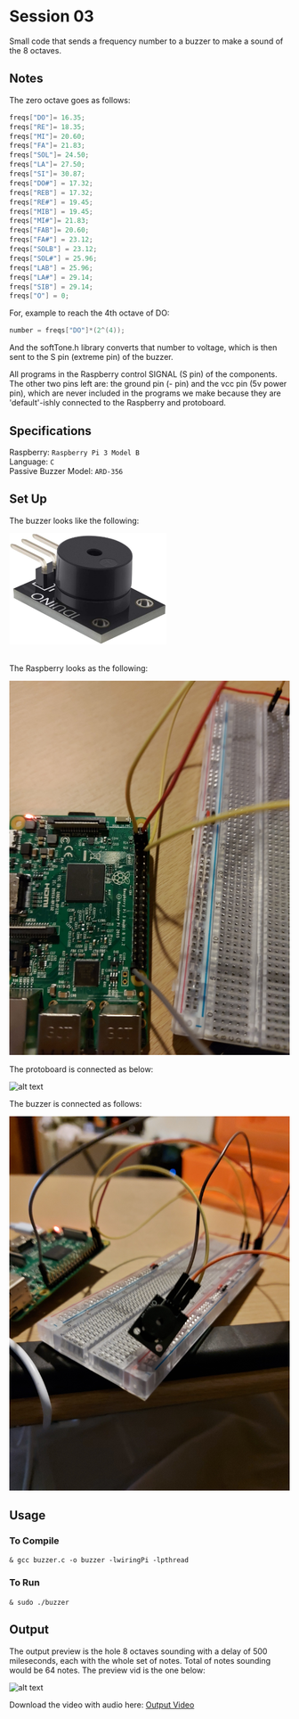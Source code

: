 # Session 03

Small code that sends a frequency number to a buzzer to make a sound of the 8 octaves. <br />

## Notes

The zero octave goes as follows: <br />

```c
freqs["DO"]= 16.35;
freqs["RE"]= 18.35; 
freqs["MI"]= 20.60;
freqs["FA"]= 21.83;
freqs["SOL"]= 24.50;
freqs["LA"]= 27.50;
freqs["SI"]= 30.87;
freqs["DO#"] = 17.32;
freqs["REB"] = 17.32;
freqs["RE#"] = 19.45;
freqs["MIB"] = 19.45;
freqs["MI#"]= 21.83;
freqs["FAB"]= 20.60;
freqs["FA#"] = 23.12;
freqs["SOLB"] = 23.12;
freqs["SOL#"] = 25.96;
freqs["LAB"] = 25.96;
freqs["LA#"] = 29.14;
freqs["SIB"] = 29.14;
freqs["O"] = 0;
```

For, example to reach the 4th octave of DO: <br />

```c
number = freqs["DO"]*(2^(4));
```

And the softTone.h library converts that number to voltage, which is then sent to the S pin (extreme  pin) of the buzzer. <br />

All programs in the Raspberry control SIGNAL (S pin) of the components. The other two pins left are: the ground pin (- pin) and the vcc pin (5v power pin), which are never included in the programs we make because they are 'default'-ishly connected to the Raspberry and protoboard. <br />

## Specifications

Raspberry: `Raspberry Pi 3 Model B` <br />
Language: `C` <br />
Passive Buzzer Model: `ARD-356` <br />

## Set Up

The buzzer looks like the following: <br />

<div>
<img src="https://github.com/the-other-mariana/circuits-workshop/blob/master/session03/images/ARD-356.jpg" height="200"/>
</div>
<br />

The Raspberry looks as the following: <br />

![alt text](https://github.com/the-other-mariana/circuits-workshop/blob/master/session03/images/rasp-buzzer.jpg?raw=true) <br />

The protoboard is connected as below: <br />

![alt text](https://github.com/the-other-mariana/circuits-workshop/blob/master/session03/images/proto-buzzer.jpg?raw=true) <br />

The buzzer is connected as follows: <br />

![alt text](https://github.com/the-other-mariana/circuits-workshop/blob/master/session03/images/buzzer.jpg?raw=true) <br />

## Usage

### To Compile

```
& gcc buzzer.c -o buzzer -lwiringPi -lpthread
```

### To Run

```
& sudo ./buzzer
```

## Output

The output preview is the hole 8 octaves sounding with a delay of 500 mileseconds, each with the whole set of notes. Total of notes sounding would be 64 notes. The preview vid is the one below: <br />

![alt text](https://github.com/the-other-mariana/circuits-workshop/blob/master/session03/images/output-gif.gif) <br />

Download the video with audio here: [Output Video](https://github.com/the-other-mariana/circuits-workshop/blob/master/session03/images/output-vid.mp4) <br />


